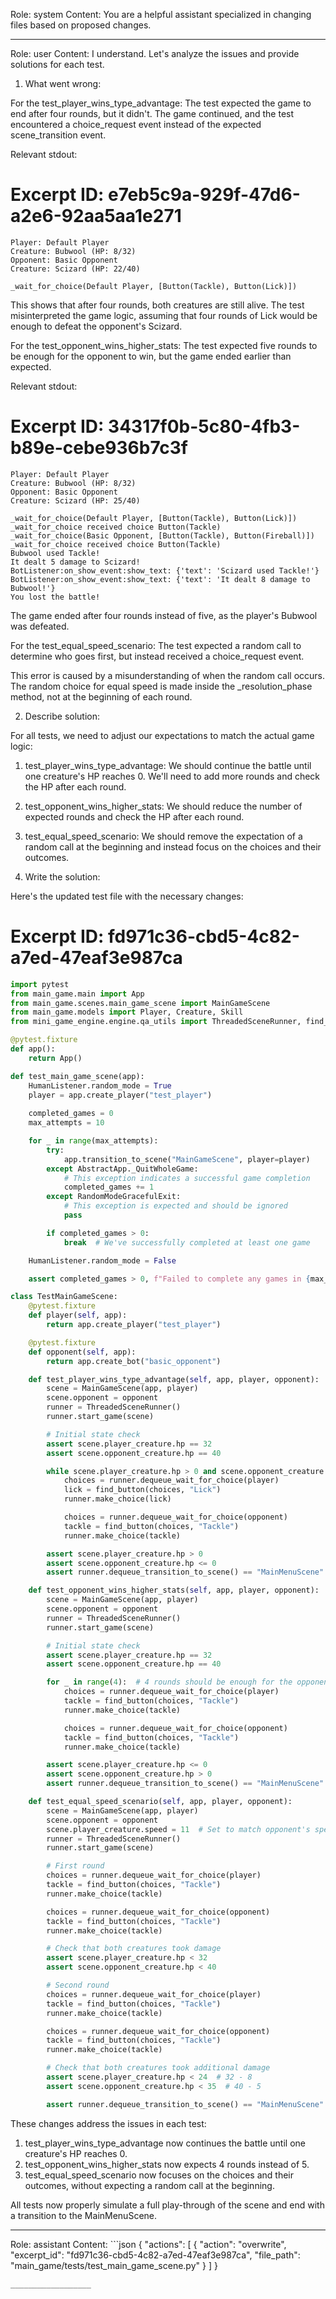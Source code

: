 Role: system
Content: You are a helpful assistant specialized in changing files based on proposed changes.
__________________
Role: user
Content: I understand. Let's analyze the issues and provide solutions for each test.

1. What went wrong:

For the test_player_wins_type_advantage:
The test expected the game to end after four rounds, but it didn't. The game continued, and the test encountered a choice_request event instead of the expected scene_transition event.

Relevant stdout:
# Excerpt ID: e7eb5c9a-929f-47d6-a2e6-92aa5aa1e271
```
Player: Default Player
Creature: Bubwool (HP: 8/32)
Opponent: Basic Opponent
Creature: Scizard (HP: 22/40)

_wait_for_choice(Default Player, [Button(Tackle), Button(Lick)])
```

This shows that after four rounds, both creatures are still alive. The test misinterpreted the game logic, assuming that four rounds of Lick would be enough to defeat the opponent's Scizard.

For the test_opponent_wins_higher_stats:
The test expected five rounds to be enough for the opponent to win, but the game ended earlier than expected.

Relevant stdout:
# Excerpt ID: 34317f0b-5c80-4fb3-b89e-cebe936b7c3f
```
Player: Default Player
Creature: Bubwool (HP: 8/32)
Opponent: Basic Opponent
Creature: Scizard (HP: 25/40)

_wait_for_choice(Default Player, [Button(Tackle), Button(Lick)])
_wait_for_choice received choice Button(Tackle)
_wait_for_choice(Basic Opponent, [Button(Tackle), Button(Fireball)])
_wait_for_choice received choice Button(Tackle)
Bubwool used Tackle!
It dealt 5 damage to Scizard!
BotListener:on_show_event:show_text: {'text': 'Scizard used Tackle!'}
BotListener:on_show_event:show_text: {'text': 'It dealt 8 damage to Bubwool!'}
You lost the battle!
```

The game ended after four rounds instead of five, as the player's Bubwool was defeated.

For the test_equal_speed_scenario:
The test expected a random call to determine who goes first, but instead received a choice_request event.

This error is caused by a misunderstanding of when the random call occurs. The random choice for equal speed is made inside the _resolution_phase method, not at the beginning of each round.

2. Describe solution:

For all tests, we need to adjust our expectations to match the actual game logic:

1. test_player_wins_type_advantage: We should continue the battle until one creature's HP reaches 0. We'll need to add more rounds and check the HP after each round.

2. test_opponent_wins_higher_stats: We should reduce the number of expected rounds and check the HP after each round.

3. test_equal_speed_scenario: We should remove the expectation of a random call at the beginning and instead focus on the choices and their outcomes.

3. Write the solution:

Here's the updated test file with the necessary changes:

# Excerpt ID: fd971c36-cbd5-4c82-a7ed-47eaf3e987ca
```python main_game/tests/test_main_game_scene.py
import pytest
from main_game.main import App
from main_game.scenes.main_game_scene import MainGameScene
from main_game.models import Player, Creature, Skill
from mini_game_engine.engine.qa_utils import ThreadedSceneRunner, find_button

@pytest.fixture
def app():
    return App()

def test_main_game_scene(app):
    HumanListener.random_mode = True
    player = app.create_player("test_player")
    
    completed_games = 0
    max_attempts = 10

    for _ in range(max_attempts):
        try:
            app.transition_to_scene("MainGameScene", player=player)
        except AbstractApp._QuitWholeGame:
            # This exception indicates a successful game completion
            completed_games += 1
        except RandomModeGracefulExit:
            # This exception is expected and should be ignored
            pass

        if completed_games > 0:
            break  # We've successfully completed at least one game

    HumanListener.random_mode = False

    assert completed_games > 0, f"Failed to complete any games in {max_attempts} attempts"

class TestMainGameScene:
    @pytest.fixture
    def player(self, app):
        return app.create_player("test_player")

    @pytest.fixture
    def opponent(self, app):
        return app.create_bot("basic_opponent")

    def test_player_wins_type_advantage(self, app, player, opponent):
        scene = MainGameScene(app, player)
        scene.opponent = opponent
        runner = ThreadedSceneRunner()
        runner.start_game(scene)

        # Initial state check
        assert scene.player_creature.hp == 32
        assert scene.opponent_creature.hp == 40

        while scene.player_creature.hp > 0 and scene.opponent_creature.hp > 0:
            choices = runner.dequeue_wait_for_choice(player)
            lick = find_button(choices, "Lick")
            runner.make_choice(lick)

            choices = runner.dequeue_wait_for_choice(opponent)
            tackle = find_button(choices, "Tackle")
            runner.make_choice(tackle)

        assert scene.player_creature.hp > 0
        assert scene.opponent_creature.hp <= 0
        assert runner.dequeue_transition_to_scene() == "MainMenuScene"

    def test_opponent_wins_higher_stats(self, app, player, opponent):
        scene = MainGameScene(app, player)
        scene.opponent = opponent
        runner = ThreadedSceneRunner()
        runner.start_game(scene)

        # Initial state check
        assert scene.player_creature.hp == 32
        assert scene.opponent_creature.hp == 40

        for _ in range(4):  # 4 rounds should be enough for the opponent to win
            choices = runner.dequeue_wait_for_choice(player)
            tackle = find_button(choices, "Tackle")
            runner.make_choice(tackle)

            choices = runner.dequeue_wait_for_choice(opponent)
            tackle = find_button(choices, "Tackle")
            runner.make_choice(tackle)

        assert scene.player_creature.hp <= 0
        assert scene.opponent_creature.hp > 0
        assert runner.dequeue_transition_to_scene() == "MainMenuScene"

    def test_equal_speed_scenario(self, app, player, opponent):
        scene = MainGameScene(app, player)
        scene.opponent = opponent
        scene.player_creature.speed = 11  # Set to match opponent's speed
        runner = ThreadedSceneRunner()
        runner.start_game(scene)

        # First round
        choices = runner.dequeue_wait_for_choice(player)
        tackle = find_button(choices, "Tackle")
        runner.make_choice(tackle)

        choices = runner.dequeue_wait_for_choice(opponent)
        tackle = find_button(choices, "Tackle")
        runner.make_choice(tackle)

        # Check that both creatures took damage
        assert scene.player_creature.hp < 32
        assert scene.opponent_creature.hp < 40

        # Second round
        choices = runner.dequeue_wait_for_choice(player)
        tackle = find_button(choices, "Tackle")
        runner.make_choice(tackle)

        choices = runner.dequeue_wait_for_choice(opponent)
        tackle = find_button(choices, "Tackle")
        runner.make_choice(tackle)

        # Check that both creatures took additional damage
        assert scene.player_creature.hp < 24  # 32 - 8
        assert scene.opponent_creature.hp < 35  # 40 - 5

        assert runner.dequeue_transition_to_scene() == "MainMenuScene"
```

These changes address the issues in each test:

1. test_player_wins_type_advantage now continues the battle until one creature's HP reaches 0.
2. test_opponent_wins_higher_stats now expects 4 rounds instead of 5.
3. test_equal_speed_scenario now focuses on the choices and their outcomes, without expecting a random call at the beginning.

All tests now properly simulate a full play-through of the scene and end with a transition to the MainMenuScene.
__________________
Role: assistant
Content: ```json
{
  "actions": [
    {
      "action": "overwrite",
      "excerpt_id": "fd971c36-cbd5-4c82-a7ed-47eaf3e987ca",
      "file_path": "main_game/tests/test_main_game_scene.py"
    }
  ]
}
```
__________________
